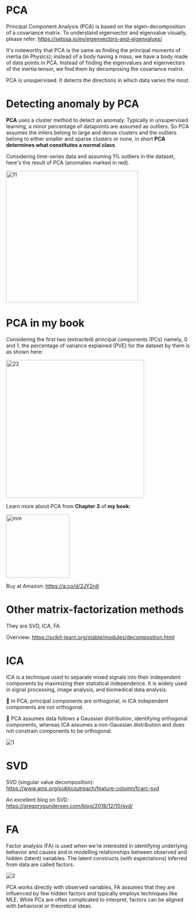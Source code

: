 # PCA 
Principal Component Analysis (PCA) is based on the eigen-decomposition of a covariance matrix.
To understand eigenvector and eigenvalue visually, please refer: https://setosa.io/ev/eigenvectors-and-eigenvalues/

It's noteworthy that PCA is the same as finding the principal moments of inertia (in Physics); instead of a body having a mass, we have a body made of data points in PCA. 
Instead of finding the eigenvalues and eigenvectors of the inertia tensor, we find them by decomposing the covariance matrix.

PCA is unsupervised. It detects the directions in which data varies the most. 

# Detecting anomaly by PCA

 **PCA** uses a cluster method to detect an anomaly. Typically in unsupervised learning, a minor percentage of datapoints are assumed as outliers. So PCA assumes the inliers belong to large and dense clusters and the outliers belong to either smaller and sparse clusters or none, in short **PCA determines what constitutes a normal class**. 

Considering time-series data and assuming 1% outliers in the dataset, here's the result of PCA (anomalies marked in red).
 
<img width="360" alt="11" src="https://github.com/user-attachments/assets/58072a54-7c01-46ee-8f74-b639f3e67ef9">

# PCA in my book

Considering the first two (extracted) principal components (PCs) namely, 0 and 1, the percentage of variance explained (PVE) for the dataset by them is as shown here:

<img width="377" alt="22" src="https://github.com/user-attachments/assets/3e1495ee-f06c-4b67-9afe-d7a8144231c8" />


Learn more about PCA from **Chapter 3** of **my book**: 

<img width="173" alt="mm" src="https://github.com/user-attachments/assets/a41c6d0d-de7b-4767-a4a0-488593c606f6">

Buy at Amazon: https://a.co/d/2JY2rdj



# Other matrix-factorization methods

They are SVD, ICA, FA. 

Overview: https://scikit-learn.org/stable/modules/decomposition.html

# ICA

ICA is a technique used to separate mixed signals into their independent components by maximizing their statistical independence. It is widely used in signal processing, image analysis, and biomedical data analysis.  

📌 In PCA, principal components are orthogonal, in ICA independent components are not orthogonal. 

📌 PCA assumes data follows a Gaussian distribution, identifying orthogonal components, whereas ICA assumes a non-Gaussian distribution and does not constrain components to be orthogonal.

![1](https://github.com/user-attachments/assets/a0262fc4-8741-428c-92c9-149f27686670)


# SVD 

SVD (singular value decomposition): https://www.ams.org/publicoutreach/feature-column/fcarc-svd

An excellent blog on SVD: https://gregorygundersen.com/blog/2018/12/10/svd/


# FA

Factor analysis (FA) is used when we're interested in identifying underlying behavior and causes and in modelling relationships between observed and hidden (latent) variables. The latent constructs (with expectations) inferred from data are called factors. 


![2](https://github.com/user-attachments/assets/2776560d-8767-4c6d-8960-4460dc2485a5)

PCA works directly with observed variables, FA assumes that they are influenced by few hidden factors and typically employs techniques like MLE.
While PCs are often complicated to interpret, factors can be aligned with behavioral or theoretical ideas. 


